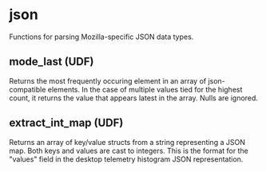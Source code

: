 # json

Functions for parsing Mozilla-specific JSON data types.


## mode_last (UDF)

Returns the most frequently occuring element in an array of json-compatible elements. In the case of multiple values tied for the highest count, it returns the value that appears latest in the array. Nulls are ignored.



## extract_int_map (UDF)

Returns an array of key/value structs from a string representing a JSON map. Both keys and values are cast to integers.
This is the format for the "values" field in the desktop telemetry histogram JSON representation.

